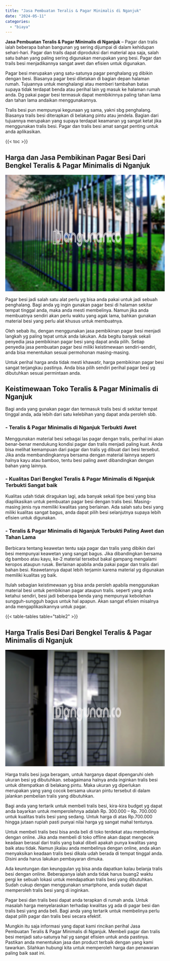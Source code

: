 ```yaml
---
title: "Jasa Pembuatan Teralis & Pagar Minimalis di Nganjuk"
date: "2024-05-11"
categories: 
  - "biaya"
---
```


**Jasa Pembuatan Teralis & Pagar Minimalis di Nganjuk** – Pagar dan tralis ialah beberapa bahan bangunan yg sering dijumpai di dalam kehidupan sehari-hari. Pagar dan trails dapat diproduksi dari material apa saja, salah satu bahan yang paling sering digunakan merupakan yang besi. Pagar dan trails besi menjadikannya sangat awet dan efisien untuk digunakan.

Pagar besi merupakan yang satu-satunya pagar penghalang yg dibikin dengan besi. Biasanya pagar besi diletakan di bagian depan halaman rumah. Tujuannya untuk menghalangi atau memberi tambahan batas supaya tidak terdapat benda atau perihal lain yg masuk ke halaman rumah anda. Dg pakai pagar besi termasuk dapat membikinnya paling tahan lama dan tahan lama andaikan menggunakannya.

Tralis besi pun mempunyai kegunaan yg sama, yakni sbg penghalang. Biasanya trails besi diterapkan di belakang pintu atau jendela. Bagian dari tujuannya merupakan yang supaya terdapat keamanan yg sangat ketat jika menggunakan tralis besi. Pagar dan tralis besi amat sangat penting untuk anda aplikasikan.

{{< toc >}}

## Harga dan Jasa Pembikinan Pagar Besi Dari Bengkel Teralis & Pagar Minimalis di Nganjuk

![Jasa Pembuatan Teralis & Pagar Minimalis di Nganjuk](/images/pagar-minimalis-murah-48.png)

Pagar besi jadi salah satu alat perlu yg bisa anda pakai untuk jadi sebuah penghalang. Bagi anda yg ingin gunakan pagar besi di halaman sekitar tempat tinggal anda, maka anda mesti membelinya. Namun jika anda membuatnya sendiri akan perlu waktu yang agak lama, bahkan gunakan material besi yang perlu alat khusus untuk membuatnya.

Oleh sebab itu, dengan menggunakan jasa pembikinan pagar besi menjadi langkah yg paling tepat untuk anda lakukan. Ada begitu banyak sekali penyedia jasa pembikinan pagar besi yang dapat anda pilih. Setiap penyedia jasa pembuatan pagar besi miliki keistimewaan sendiri-sendiri, anda bisa menentukan sesuai permohonan masing-masing.

Untuk perihal harga anda tidak mesti khawatir, harga pembikinan pagar besi sangat terjangkau pastinya. Anda bisa pilih sendiri perihal pagar besi yg dibutuhkan sesuai permintaan anda.

## Keistimewaan Toko Teralis & Pagar Minimalis di Nganjuk

Bagi anda yang gunakan pagar dan termasuk tralis besi di sekitar tempat tinggal anda, ada lebih dari satu kelebihan yang dapat anda peroleh sbb.

### \- Teralis & Pagar Minimalis di Nganjuk Terbukti Awet

Menggunakan material besi sebagai las pagar dengan tralis, perihal ini akan benar-benar mendukung kondisi pagar dan tralis menjadi paling kuat. Anda bisa melihat kemampuan dari pagar dan tralis yg dibuat dari besi tersebut. Jika anda membandingkannya bersama dengan material lainnya seperti halnya kayu atau bamboo, tentu besi paling awet dibandingkan dengan bahan yang lainnya.

### \- Kualitas Dari Bengkel Teralis & Pagar Minimalis di Nganjuk Terbukti Sangat baik

Kualitas udah tidak diragukan lagi, ada banyak sekali tipe besi yang bisa diaplikasikan untuk pembuatan pagar besi dengan tralis besi. Masing-masing jenis nya memiliki kwalitas yang berlainan. Ada salah satu besi yang miliki kualitas sangat bagus, anda dapat pilih besi selanjutnya supaya lebih efisien untuk digunakan.

### \- Teralis & Pagar Minimalis di Nganjuk Terbukti Paling Awet dan Tahan Lama

Berbicara tentang keawetan tentu saja pagar dan tralis yang dibikin dari besi mempunyai keawetan yang sangat bagus. Jika dibandingkan bersama dg bamboo atau kayu, ke-2 material tersebut bakal gampang mengalami keropos ataupun rusak. Berlainan apabila anda pakai pagar dan tralis dari bahan besi. Keawetannya dapat lebih terjamin karena material yg digunakan memiliki kualitas yg baik.

Itulah sebagian keistimewaan yg bisa anda peroleh apabila menggunakan material besi untuk pembikinan pagar ataupun tralis. seperti yang anda ketahui sendiri, besi jadi beberapa benda yang mempunyai kebolehan sungguh-sungguh bagus untuk hal apapun. Akan sangat efisien misalnya anda mengaplikasikannya untuk pagar.

{{< table-tables table="table2" >}}

## Harga Tralis Besi Dari Bengkel Teralis & Pagar Minimalis di Nganjuk

![Jasa Pembuatan Teralis & Pagar Minimalis di Nganjuk](/images/teralis-minimalis-murah-03.png)

Harga tralis besi juga beragam, untuk harganya dapat dipengaruhi oleh ukuran besi yg dibutuhkan. sebagaimana halnya anda inginkan tralis besi untuk ditempatkan di belakang pintu. Maka ukuran yg diperlukan merupakan yang yang cocok bersama ukuran pintu tersebut di dalam jalankan pembelian tralis yang dibutuhkan.

Bagi anda yang tertarik untuk membeli tralis besi, kira-kira budget yg dapat anda bayarkan untuk memperolehnya adalah Rp. 300.000 – Rp. 700.000 untuk kualitas tralis besi yang sedang. Untuk harga di atas Rp.700.000 hingga jutaan rupiah pasti punyai nilai harga yg sangat mahal tentunya.

Untuk membeli tralis besi bisa anda beli di toko terdekat atau membelinya dengan online. Jika anda membeli di toko offline akan dapat mengecek keadaan berasal dari tralis yang bakal dibeli apakah punya kwalitas yang baik atau tidak. Namun jikalau anda membelinya dengan online, anda akan menyaksikan keadaan tralis besi dikala udah berada di tempat tinggal anda. Disini anda harus lakukan pembayaran dimuka.

Ada keuntungan dan keunggulan yg bisa anda dapatkan kalau belanja tralis besi dengan online. Beberapanya ialah anda tidak harus buang2 waktu pergi ke sebuah lokasi untuk mendapatkan tralis besi yang dibutuhkan. Sudah cukup dengan menggunakan smartphone, anda sudah dapat memperoleh tralis besi yang di inginkan.

Pagar besi dan tralis besi dapat anda terapkan di rumah anda. Untuk masalah harga menyelaraskan terhadap kwalitas yg ada di pagar besi dan tralis besi yang anda beli. Bagi anda yang tertarik untuk membelinya perlu dapat pilih pagar dan tralis besi secara efektif.

Mungkin itu saja informasi yang dapat kami rincikan perihal Jasa Pembuatan Teralis & Pagar Minimalis di Nganjuk. Membeli pagar dan tralis besi menjadi satu-satunya hal yg sangat efisien untuk anda pastinya. Pastikan anda menentukan jasa dan product terbaik dengan yang kami tawarkan. Silahkan hubungi kita untuk memperoleh harga dan penawaran paling baik saat ini.
